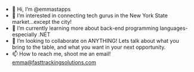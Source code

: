 - 👋 Hi, I’m @emmastapps
- 👀 I’m interested in connecting tech gurus in the New York State market...except the city!
- 🌱 I’m currently learning more about back-end programming languages- especially .NET
- 💞️ I’m looking to collaborate on ANYTHING! Lets talk about what you bring to the table, and what you want in your next opportunity.
- 📫 How to reach me, shoot me an email! emma@fasttrackingsolutions.com

<!---
emmastapps/emmastapps is a ✨ special ✨ repository because its `README.md` (this file) appears on your GitHub profile.
You can click the Preview link to take a look at your changes.
--->
